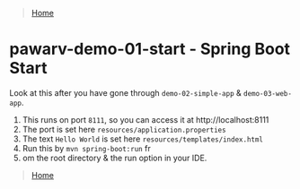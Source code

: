 > [Home](../../README.md)
> 
# pawarv-demo-01-start - Spring Boot Start

 Look at this after you have gone through `demo-02-simple-app` & `demo-03-web-app`.
   	
 1. This runs on port `8111`, so you can access it at http://localhost:8111
 2. The port is set here `resources/application.properties`
 3. The text `Hello World` is set here `resources/templates/index.html`
 4. Run this by `mvn spring-boot:run` fr
 5. om the root directory & the run option in your IDE.

> [Home](../../README.md)